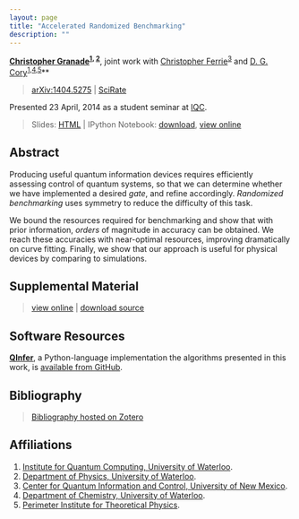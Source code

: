 ```yaml
---
layout: page
title: "Accelerated Randomized Benchmarking"
description: ""
---
```


**[Christopher Granade](/)<sup>[1](#affil-iqc), [2](#affil-uwphys)</sup>**, joint work with [Christopher Ferrie](http://csferrie.com/)<sup>[3](#affil-cquic)</sup> and [D. G. Cory](http://iqc.uwaterloo.ca/iqc-directory/dcory/)<sup>[1](#affil-iqc),[4](#affil-uwchem),[5](#affil-pi)</sup>**

 > [arXiv:1404.5275](http://arxiv.org/abs/1404.5275) | [SciRate](https://scirate.com/arxiv/1404.5275)

Presented 23 April, 2014 as a student seminar at [IQC](https://uwaterloo.ca/institute-for-quantum-computing/).

 > Slides: [HTML](slides.html) | IPython Notebook: [download](slides.ipynb), [view online](http://nbviewer.ipython.org/github/cgranade/cgranade.github.io/blob/master/research/arb/slides.ipynb)

## Abstract ##

Producing useful quantum information devices requires efficiently
assessing control of quantum systems, so that
we can determine whether we have implemented a desired *gate*,
and refine accordingly.
*Randomized benchmarking* uses symmetry to reduce the difficulty of this task.

We bound the resources required for benchmarking and show that
with prior information, *orders* of magnitude in accuracy can be obtained.
We reach these accuracies with near-optimal resources, improving dramatically
on curve fitting.
Finally, we show that our approach is useful for physical devices
by comparing to simulations. 

## Supplemental Material ##

 > [view online](http://nbviewer.ipython.org/github/cgranade/accelerated-randomized-benchmarking/blob/master/src/model_testing.ipynb) | [download source](https://github.com/cgranade/accelerated-randomized-benchmarking)

## Software Resources ##

[**QInfer**](https://github.com/csferrie/python-qinfer), a Python-language
implementation the algorithms presented in this work, is
[available from GitHub](https://github.com/csferrie/python-qinfer).

## Bibliography ##

> [Bibliography hosted on Zotero](https://www.zotero.org/cgranade/items/collectionKey/2NQVPRK9)

## Affiliations ##

1. <a id="affil-iqc"></a>[Institute for Quantum Computing, University of Waterloo](http://iqc.uwaterloo.ca).
2. <a id="affil-uwphys"></a>[Department of Physics, University of Waterloo](https://uwaterloo.ca/physics-astronomy/).
3. <a id="affil-cquic"></a>[Center for Quantum Information and Control, University of New Mexico](http://physics.unm.edu/CQuIC/).
4. <a id="affil-uwchem"></a>[Department of Chemistry, University of Waterloo](https://uwaterloo.ca/chemistry/).
5. <a id="affil-pi"></a>[Perimeter Institute for Theoretical Physics](http://www.perimeterinstitute.ca/).
